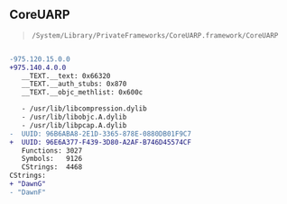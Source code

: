 ## CoreUARP

> `/System/Library/PrivateFrameworks/CoreUARP.framework/CoreUARP`

```diff

-975.120.15.0.0
+975.140.4.0.0
   __TEXT.__text: 0x66320
   __TEXT.__auth_stubs: 0x870
   __TEXT.__objc_methlist: 0x600c

   - /usr/lib/libcompression.dylib
   - /usr/lib/libobjc.A.dylib
   - /usr/lib/libpcap.A.dylib
-  UUID: 96B6ABA8-2E1D-3365-878E-0880DB01F9C7
+  UUID: 96E6A377-F439-3D80-A2AF-B746D45574CF
   Functions: 3027
   Symbols:   9126
   CStrings:  4468
CStrings:
+ "DawnG"
- "DawnF"

```
